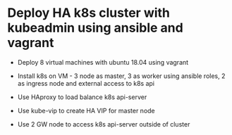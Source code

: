 # Deploy HA k8s cluster with kubeadmin using ansible and vagrant

* Deploy 8 virtual machines with ubuntu 18.04 using vagrant

* Install k8s on VM - 3 node as master, 3 as worker using ansible roles, 2 as ingress node and external access to k8s api

* Use HAproxy to load balance k8s api-server

* Use kube-vip to create HA VIP for master node

* Use 2 GW node to access k8s api-server outside of cluster
